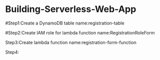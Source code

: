 # Building-Serverless-Web-App

#Step1:Create a DynamoDB table
name:registration-table

#Step2:Create IAM role for lambda function
name:RegistrationRoleForm

Step3:Create lambda function
name:registration-form-function

Step4:
